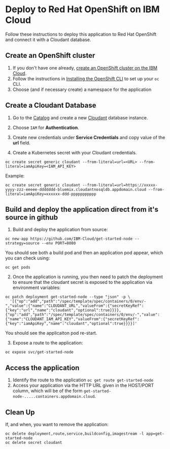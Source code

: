 # Deploy to Red Hat OpenShift on IBM Cloud

Follow these instructions to deploy this application to Red Hat OpenShift and connect it with a Cloudant database.

## Create an OpenShift cluster

1. If you don't have one already, [create an OpenShift cluster on the IBM Cloud](https://cloud.ibm.com/docs/openshift?topic=openshift-getting-started#vpc-gen2-gs).
2. Follow the instructions in [Installing the OpenShift CLI](https://cloud.ibm.com/docs/openshift?topic=openshift-openshift-cli) to set up your `oc` CLI.
3. Choose (and if necessary create) a namespace for the application

## Create a Cloudant Database

1. Go to the [Catalog](https://console.bluemix.net/catalog/) and create a new [Cloudant](https://console.bluemix.net/catalog/services/cloudant-nosql-db) database instance.

2. Choose `IAM` for **Authentication**.

3. Create new credentials under **Service Credentials** and copy value of the **url** field.

4. Create a Kubernetes secret with your Cloudant credentials.

```shell
oc create secret generic cloudant --from-literal=url=<URL> --from-literal=iamApiKey=<IAM_API_KEY>
```

Example:

```shell
oc create secret generic cloudant --from-literal=url=https://xxxxx-yyyy-zzz-eeeee-ddddddd-bluemix.cloudantnosqldb.appdomain.cloud --from-literal=iamApiKey=xxxxxx-ddd-ppppppppppp
```

## Build and deploy the application direct from it's source in github

1. Build and deploy the application from source:
  
```shell
oc new-app https://github.com/IBM-Cloud/get-started-node --strategy=source --env PORT=8080
```

You should see both a build pod and then an application pod appear, which you can check using:

```shell
oc get pods
```

2. Once the application is running, you then need to patch the deployment to ensure that the cloudant secret is exposed to the application via environment variables:

```shell
oc patch deployment get-started-node --type "json" -p \
  '[{"op":"add","path":"/spec/template/spec/containers/0/env/-","value":{"name":"CLOUDANT_URL","valueFrom":{"secretKeyRef":{"key":"url","name":"cloudant","optional":true}}}},{"op":"add","path":"/spec/template/spec/containers/0/env/-","value":{"name":"CLOUDANT_IAM_API_KEY","valueFrom":{"secretKeyRef":{"key":"iamApiKey","name":"cloudant","optional":true}}}}]'
```

You should see the applicaiton pod re-start.

3. Expose a route to the application:

```shell
oc expose svc/get-started-node
```

## Access the application

1. Identify the route to the application `oc get route get-started-node`
2. Access your application via the HTTP URL given in the HOST/PORT column, which will be of the form `get-started-node-.....containers.appdomain.cloud`.

## Clean Up

If, and when, you want to remove the application:

```shell
oc delete deployment,route,service,buildconfig,imagestream -l app=get-started-node
oc delete secret cloudant
```
